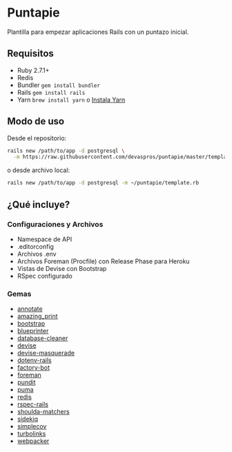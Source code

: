 # Puntapie

Plantilla para empezar aplicaciones Rails con un puntazo inicial.

## Requisitos

* Ruby 2.7.1+
* Redis
* Bundler `gem install bundler`
* Rails `gem install rails`
* Yarn `brew install yarn` o [Instala Yarn](https://yarnpkg.com/en/docs/install)

## Modo de uso

Desde el repositorio:

```bash
rails new /path/to/app -d postgresql \
  -m https://raw.githubusercontent.com/devaspros/puntapie/master/template.rb
```

o desde archivo local:

```bash
rails new /path/to/app -d postgresql -m ~/puntapie/template.rb
```

## ¿Qué incluye?

### Configuraciones y Archivos

- Namespace de API
- .editorconfig
- Archivos .env
- Archivos Foreman (Procfile) con Release Phase para Heroku
- Vistas de Devise con Bootstrap
- RSpec configurado

### Gemas

- [annotate](https://github.com/ctran/annotate_models)
- [amazing_print](https://github.com/amazing-print/amazing_print)
- [bootstrap](https://github.com/twbs/bootstrap-rubygem)
- [blueprinter](https://github.com/procore/blueprinter)
- [database-cleaner](https://github.com/DatabaseCleaner/database_cleaner)
- [devise](https://github.com/heartcombo/devise)
- [devise-masquerade](https://github.com/oivoodoo/devise_masquerade)
- [dotenv-rails](https://github.com/bkeepers/dotenv)
- [factory-bot](https://github.com/thoughtbot/factory_bot/)
- [foreman](https://github.com/ddollar/foreman)
- [pundit](https://github.com/varvet/pundit)
- [puma](https://github.com/puma/puma)
- [redis](https://github.com/redis/redis-rb)
- [rspec-rails](https://github.com/rspec/rspec-rails)
- [shoulda-matchers](https://github.com/thoughtbot/shoulda-matchers)
- [sidekiq](https://github.com/mperham/sidekiq)
- [simplecov](https://github.com/simplecov-ruby/simplecov)
- [turbolinks](https://github.com/turbolinks/turbolinks)
- [webpacker](https://github.com/rails/webpacker)
